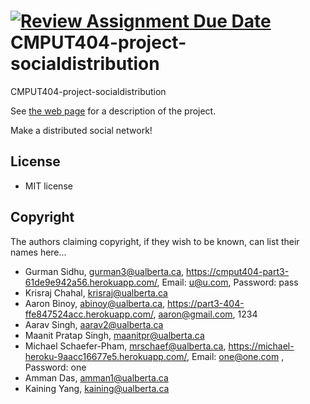 [![Review Assignment Due Date](https://classroom.github.com/assets/deadline-readme-button-22041afd0340ce965d47ae6ef1cefeee28c7c493a6346c4f15d667ab976d596c.svg)](https://classroom.github.com/a/zUKWOP3z)
CMPUT404-project-socialdistribution
===================================

CMPUT404-project-socialdistribution

See [the web page](https://uofa-cmput404.github.io/general/project.html) for a description of the project.

Make a distributed social network!

## License

- MIT license

## Copyright

The authors claiming copyright, if they wish to be known, can list their names here...

- Gurman Sidhu, gurman3@ualberta.ca, https://cmput404-part3-61de9e942a56.herokuapp.com/, Email: u@u.com, Password: pass
- Krisraj Chahal, krisraj@ualberta.ca
- Aaron Binoy, abinoy@ualberta.ca, https://part3-404-ffe847524acc.herokuapp.com/, aaron@gmail.com, 1234
- Aarav Singh, aarav2@ualberta.ca
- Maanit Pratap Singh, maanitpr@ualberta.ca
- Michael Schaefer-Pham, mrschaef@ualberta.ca, https://michael-heroku-9aacc16677e5.herokuapp.com/, Email: one@one.com , Password: one
- Amman Das, amman1@ualberta.ca
- Kaining Yang, kaining@ualberta.ca
